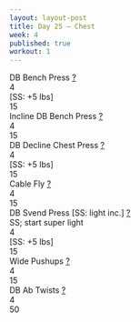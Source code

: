 ```yaml
---
layout: layout-post
title: Day 25 — Chest
week: 4
published: true
workout: 1
---
```


<div class="ex_list">

  <div class="ex">
    <div class="name">
      DB Bench Press
      <a href="https://www.youtube.com/watch?v=VmB1G1K7v94" target="_blank">?</a>
    </div>
    <div class="set">4 <br/>[SS: +5 lbs]</div>
    <div class="rep">15</div>
  </div>

  <div class="ex">
    <div class="name">
      Incline DB Bench Press
      <a href="https://www.youtube.com/watch?v=CHPHn-OnTqE" target="_blank">?</a>
    </div>
    <div class="set">4</div>
    <div class="rep">15</div>
  </div>

  <div class="ex">
    <div class="name">
      DB Decline Chest Press
      <a href="https://www.youtube.com/watch?v=LfyQBUKR8SE" target="_blank">?</a>
    </div>
    <div class="set">4 <br/>[SS: +5 lbs]</div>
    <div class="rep">15</div>
  </div>

  <div class="ex">
    <div class="name">
      Cable Fly 
      <a href="https://www.youtube.com/watch?v=Iwe6AmxVf7o" target="_blank">?</a>
    </div>
    <div class="set">4</div>
    <div class="rep">15</div>
  </div>

  <div class="ex">
    <div class="name">
      DB Svend Press [SS: light inc.]
      <a href="https://www.youtube.com/watch?v=IFXU-eqFTGQ" target="_blank">?</a>
      <div class="note">SS; start super light</div>
    </div>
    <div class="set">4 <br/>[SS: +5 lbs]</div>
    <div class="rep">15</div>
  </div>

  <div class="ex">
    <div class="name">
      Wide Pushups 
      <a href="https://www.youtube.com/watch?v=IODxDxX7oi4" target="_blank">?</a>
    </div>
    <div class="set">4</div>
    <div class="rep">15</div>
  </div>

  <div class="ex">
    <div class="name">
      DB Ab Twists
      <a href="https://www.youtube.com/watch?v=drvh39387LY" target="_blank">?</a>
    </div>
    <div class="set">4</div>
    <div class="rep">50</div>
  </div>

</div>



